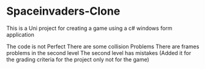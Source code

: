 # Spaceinvaders-Clone
This is a Uni project for creating a game using a c# windows form application

The code is not Perfect
There are some collision Problems
There are frames problems in the second level
The second level has mistakes (Added it for the grading criteria for the project only not for the game)
